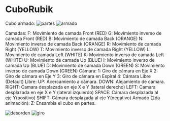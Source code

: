 # CuboRubik
Cubo armado:
![partes](https://user-images.githubusercontent.com/54364183/177804224-ee9c8ae6-230d-4751-8e1d-ed4099047149.PNG)
![armado](https://user-images.githubusercontent.com/54364183/177804246-ae7d5085-bf86-48ad-bebe-a68ce2444eba.PNG)

Camadas:
  F: Movimiento de camada Front (RED)
  G: Movimiento inverso de camada Front (RED)
  B: Movimiento de camada Back (ORANGE)
  N: Movimiento inverso de camada Back (ORANGE)
  R: Movimiento de camada Right (YELLOW)
  T: Movimiento inverso de camada Right (YELLOW)
  L: Movimiento de camada Left (WHITE)
  K: Movimiento inverso de camada Left (WHITE)
  U: Movimiento de camada Up (BLUE)
  I: Movimiento inverso de camada Up (BLUE)
  D: Movimiento de camada Down (GREEN)
  S: Movimiento inverso de camada Down (GREEN)
Cámara:
  1: Giro de cámara en Eje X
  2: Giro de cámara en Eje Y
  3: Giro de cámara en Espiral
  4: Cámara Libre (Default)
Libre: 
  UP: 	Acercamiento a cámara.
  DOWN:	 Alejamiento de cámara.
  RIGHT:	 Camara desplazada en eje X e Y (lateral derecho)
  LEFT: 	Camara desplazada en eje X e Y (lateral izquierdo)
  SPACE: Cámara desplazada al eje Y(positivo)
  SHIFT: 	Cámara desplazada al eje Y(negativo)
Armado (2da animación): 
	Z: 	Ensambla el cubo en partes.
  
![desorden](https://user-images.githubusercontent.com/54364183/177804787-f39ca54c-fd71-43db-96a1-e0f819e73ef5.PNG)
![giro](https://user-images.githubusercontent.com/54364183/177804825-f3663d13-9a80-45ac-9e8c-7c30cdaadf85.PNG)



